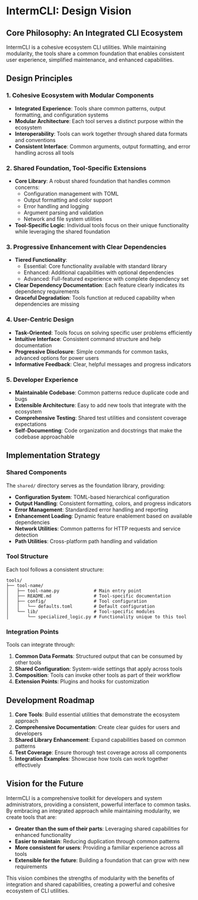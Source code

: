 # IntermCLI: Design Vision

## Core Philosophy: An Integrated CLI Ecosystem

IntermCLI is a cohesive ecosystem CLI utilities. While maintaining modularity, the tools share a common foundation that enables consistent user experience, simplified maintenance, and enhanced capabilities.

## Design Principles

### 1. Cohesive Ecosystem with Modular Components

- **Integrated Experience**: Tools share common patterns, output formatting, and configuration systems
- **Modular Architecture**: Each tool serves a distinct purpose within the ecosystem
- **Interoperability**: Tools can work together through shared data formats and conventions
- **Consistent Interface**: Common arguments, output formatting, and error handling across all tools

### 2. Shared Foundation, Tool-Specific Extensions

- **Core Library**: A robust shared foundation that handles common concerns:
  - Configuration management with TOML
  - Output formatting and color support
  - Error handling and logging
  - Argument parsing and validation
  - Network and file system utilities
- **Tool-Specific Logic**: Individual tools focus on their unique functionality while leveraging the shared foundation

### 3. Progressive Enhancement with Clear Dependencies

- **Tiered Functionality**:
  - Essential: Core functionality available with standard library
  - Enhanced: Additional capabilities with optional dependencies
  - Advanced: Full-featured experience with complete dependency set
- **Clear Dependency Documentation**: Each feature clearly indicates its dependency requirements
- **Graceful Degradation**: Tools function at reduced capability when dependencies are missing

### 4. User-Centric Design

- **Task-Oriented**: Tools focus on solving specific user problems efficiently
- **Intuitive Interface**: Consistent command structure and help documentation
- **Progressive Disclosure**: Simple commands for common tasks, advanced options for power users
- **Informative Feedback**: Clear, helpful messages and progress indicators

### 5. Developer Experience

- **Maintainable Codebase**: Common patterns reduce duplicate code and bugs
- **Extensible Architecture**: Easy to add new tools that integrate with the ecosystem
- **Comprehensive Testing**: Shared test utilities and consistent coverage expectations
- **Self-Documenting**: Code organization and docstrings that make the codebase approachable

## Implementation Strategy

### Shared Components

The `shared/` directory serves as the foundation library, providing:

- **Configuration System**: TOML-based hierarchical configuration
- **Output Handling**: Consistent formatting, colors, and progress indicators
- **Error Management**: Standardized error handling and reporting
- **Enhancement Loading**: Dynamic feature enablement based on available dependencies
- **Network Utilities**: Common patterns for HTTP requests and service detection
- **Path Utilities**: Cross-platform path handling and validation

### Tool Structure

Each tool follows a consistent structure:

```
tools/
├── tool-name/
│   ├── tool-name.py             # Main entry point
│   ├── README.md                # Tool-specific documentation
│   ├── config/                  # Tool configuration
│   │   └── defaults.toml        # Default configuration
│   └── lib/                     # Tool-specific modules
│       └── specialized_logic.py # Functionality unique to this tool
```

### Integration Points

Tools can integrate through:

1. **Common Data Formats**: Structured output that can be consumed by other tools
2. **Shared Configuration**: System-wide settings that apply across tools
3. **Composition**: Tools can invoke other tools as part of their workflow
4. **Extension Points**: Plugins and hooks for customization

## Development Roadmap

1. **Core Tools**: Build essential utilities that demonstrate the ecosystem approach
2. **Comprehensive Documentation**: Create clear guides for users and developers
3. **Shared Library Enhancement**: Expand capabilities based on common patterns
4. **Test Coverage**: Ensure thorough test coverage across all components
5. **Integration Examples**: Showcase how tools can work together effectively

## Vision for the Future

IntermCLI is a comprehensive toolkit for developers and system administrators, providing a consistent, powerful interface to common tasks. By embracing an integrated approach while maintaining modularity, we create tools that are:

- **Greater than the sum of their parts**: Leveraging shared capabilities for enhanced functionality
- **Easier to maintain**: Reducing duplication through common patterns
- **More consistent for users**: Providing a familiar experience across all tools
- **Extensible for the future**: Building a foundation that can grow with new requirements

This vision combines the strengths of modularity with the benefits of integration and shared capabilities, creating a powerful and cohesive ecosystem of CLI utilities.
